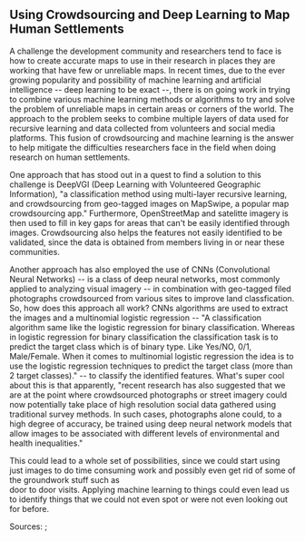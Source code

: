 ## Using Crowdsourcing and Deep Learning to Map Human Settlements

A challenge the development community and researchers tend to face is how to create accurate maps to use in their research in places they are working that have few or unreliable maps. In recent times, due to the ever growing popularity and possibility of machine learning and artificial intelligence -- deep learning to be exact --, there is on going work in trying to combine various machine learning methods or algorithms to try and solve the problem of unreliable maps in certain areas or corners of the world. The approach to the problem seeks to combine multiple layers of data used for recursive learning and data collected from volunteers and social media platforms. This fusion of crowdsourcing and machine learning is the answer to help mitigate the difficulties researchers face in the field when doing research on human settlements. <br/>

One approach that has stood out in a quest to find a solution to this challenge is DeepVGI (Deep Learning with Volunteered Geographic Information), "a classification method using multi-layer recursive learning, and crowdsourcing from geo-tagged images on MapSwipe, a popular map crowdsourcing app." Furthermore, OpenStreetMap and satelitte imagery is then used to fill in key gaps for areas that can't be easily identified through images. Crowdsourcing also helps the features not easily identified to be validated, since the data is obtained from members living in or near these communities.<br/>

Another approach has also employed the use of CNNs (Convolutional Neural Networks) -- is a class of deep neural networks, most commonly applied to analyzing visual imagery -- in combination with geo-tagged filed photographs crowdsourced from various sites to improve land classfication. So, how does this approach all work? CNNs algorithms are used to extract the images and a multinomial logistic regression -- "A classification algorithm same like the logistic regression for binary classification. Whereas in logistic regression for binary classification the classification task is to predict the target class which is of binary type. Like Yes/NO, 0/1, Male/Female. When it comes to multinomial logistic regression the idea is to use the logistic regression techniques to predict the target class (more than 2 target classes)." -- to classify the identified features. What's super cool about this is that apparently, "recent research has also suggested that we are at the point where crowdsourced photographs or street imagery could now potentially take place of high resolution social data gathered using traditional survey methods. In such cases, photographs alone could, to a high degree of accuracy, be trained using deep neural network models that allow images to be associated with different levels of environmental and health inequalities."<br/>

This could lead to a whole set of possibilities, since we could start using just images to do time consuming work and possibly even get rid of some of the groundwork stuff such as <br/>
door to door visits. Applying machine learning to things could even lead us to identify things that we could not even spot or were not even looking out for before.

Sources: [](https://www.gislounge.com/using-crowdsourcing-and-deep-learning-to-map-human-settlements/) ; [](https://dataaspirant.com/multinomial-logistic-regression-model-works-machine-learning/)
